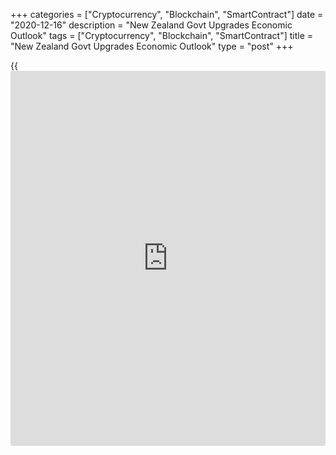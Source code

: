 +++
categories = ["Cryptocurrency", "Blockchain", "SmartContract"]
date = "2020-12-16"
description = "New Zealand Govt Upgrades Economic Outlook"
tags = ["Cryptocurrency", "Blockchain", "SmartContract"]
title = "New Zealand Govt Upgrades Economic Outlook"
type = "post"
+++

{{<iframe id="large-banner" src="https://www.bounty.group/#slide=1.0" width="100%" height="600" scrolling="no" style="border: 0px solid rgb(216, 221, 230); border-radius: 3px;">}}

The New Zealand government upgraded its economic and fiscal outlook on
Wednesday as the [economy][1] rebounded from the Covid-19 restrictions.

According to the latest 2020 Half Year Economic and Fiscal Update, the
economy will grow 1.5 percent over the year to June 2021 instead of a
0.5 percent contraction estimated in the Pre-Election Economic and
Fiscal Update, or PREFU, released in September.

Finance Minister Grant Robertson said the government's decision to act
quickly in response to the global Covid-19 pandemic has contributed to a
better than expected economic recovery.

The treasury said the fiscal outlook has improved mainly due to stronger
economic activity than previously forecast.

The budget deficits have reduced in all years across the forecast period
when compared to the PREFU. The budget deficit is seen at NZ$21.6
billion in the fiscal year 2021, NZ$16.4 billion in the fiscal year 2022
and NZ$10.3 billion in the fiscal 2023.

The pace of the reduction in the budget deficits is expected to be
faster than previously expected.

In the final year of the forecast, a deficit of NZ$4.2 billion is
expected, an average reduction per year of NZ$4.4 billion from the first
year of the forecast compared to NZ$2.8 billion at the Pre-election
Update.

As a percentage of GDP, net core Crown debt is expected to increase in
the first half of the forecast period, peaking at 52.6 percent in
2022/23, before reducing to be 46.9 percent in 2024/25.

The unemployment rate is forecast to peak at 6.9 percent by the end of
2021, compared to 7.8 percent forecast in the pre-election update.

For comments and feedback [contact](https://www.playgroundfx.com/contact/): editorial@rtt[news](https://www.letsplayfx.com/blog/forex-news-website/).com

[Economic News][1]

 **What parts of the world are seeing the best (and worst) economic
performances lately? Click[here][2] to check out our [Econ Scorecard][2]
and find out! See up-to-the-moment [ranking](https://www.playgroundfx.com/blog/crypto-exchange-ranking/)s for the best and worst
performers in [GDP][3], [unemployment rate][4], [inflation][5] and much
more.**

   1. www.rtt[news](https://www.letsplayfx.com/blog/forex-news-website/).com/Content/EconomicNews.aspx
   2. www.rtt[news](https://www.letsplayfx.com/blog/forex-news-website/).com/economic-scorecard/world-rank/retail-sales/highest-performance.aspx
   3. www.rtt[news](https://www.letsplayfx.com/blog/forex-news-website/).com/economic-scorecard/world-rank/GDP/highest-performance.aspx
   4. www.rtt[news](https://www.letsplayfx.com/blog/forex-news-website/).com/economic-scorecard/world-rank/unemployment-rate/lowest-performance.aspx
   5. www.rtt[news](https://www.letsplayfx.com/blog/forex-news-website/).com/economic-scorecard/world-rank/CPI/highest-performance.aspx